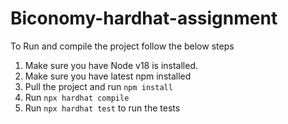 # Biconomy-hardhat-assignment

To Run and compile the project follow the below steps

1. Make sure you have Node v18 is installed.
2. Make sure you have latest npm installed
3. Pull the project and run `npm install`
4. Run `npx hardhat compile`
5. Run `npx hardhat test` to run the tests
